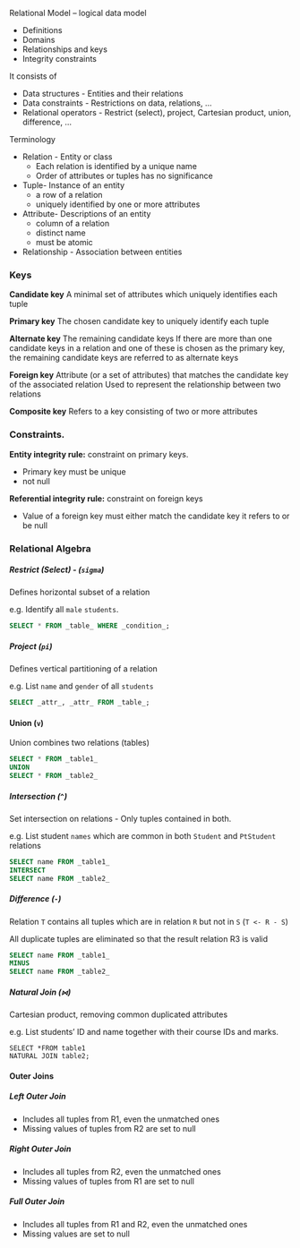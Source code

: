Relational Model – logical data model
- Definitions
- Domains
- Relationships and keys
- Integrity constraints

It consists of
- Data structures - Entities and their relations
- Data constraints - Restrictions on data, relations, …
- Relational operators - Restrict (select), project, Cartesian product, union, difference, …

Terminology
- Relation - Entity or class
	- Each relation is identified by a unique name
	- Order of attributes or tuples has no significance
- Tuple- Instance of an entity
	- a row of a relation
	- uniquely identified by one or more attributes
- Attribute- Descriptions of an entity
	- column of a relation
	- distinct name
	- must be atomic
- Relationship - Association between entities

### Keys
**Candidate key**
A minimal set of attributes which uniquely identifies each tuple

**Primary key**
The chosen candidate key to uniquely identify each tuple

**Alternate key**
The remaining candidate keys
If there are more than one candidate keys in a relation and one of these is chosen as the primary key, the remaining candidate keys are referred to as alternate keys

**Foreign key**
Attribute (or a set of attributes) that matches the candidate key of the associated relation
Used to represent the relationship between two relations

**Composite key**
Refers to a key consisting of two or more attributes


### Constraints.
**Entity integrity rule:** constraint on primary keys.
- Primary key must be unique
- not null

**Referential integrity rule:** constraint on foreign keys
- Value of a foreign key must either match the candidate key it refers to or be null


### Relational Algebra

##### Restrict (Select) - (`sigma`)
Defines horizontal subset of a relation

e.g. Identify all `male` `students`.

```sql
SELECT * FROM _table_ WHERE _condition_;
```

##### Project (`pi`)
Defines vertical partitioning of a relation

e.g. List `name` and `gender` of all `students`

```sql
SELECT _attr_, _attr_ FROM _table_;
```

#### Union (`v`)
Union combines two relations (tables)

```sql
SELECT * FROM _table1_
UNION
SELECT * FROM _table2_
```

##### Intersection (`^`)
Set intersection on relations - Only tuples contained in both.

e.g. List student `names` which are common in both `Student` and `PtStudent` relations

```sql
SELECT name FROM _table1_
INTERSECT
SELECT name FROM _table2_
```

##### Difference (`-`)
Relation `T` contains all tuples which are in relation `R` but not in `S` (`T <- R - S`)

All duplicate tuples are eliminated so that the result relation R3 is valid

```sql
SELECT name FROM _table1_
MINUS
SELECT name FROM _table2_
```

##### Natural Join (`⋈`)
Cartesian product, removing common duplicated attributes

e.g. List students’ ID and name together with their course IDs and marks.

```
SELECT *FROM table1
NATURAL JOIN table2;
```

#### Outer Joins

##### Left Outer Join
- Includes all tuples from R1, even the unmatched ones
- Missing values of tuples from R2 are set to null

##### Right Outer Join
- Includes all tuples from R2, even the unmatched ones
- Missing values of tuples from R1 are set to null

##### Full Outer Join
- Includes all tuples from R1 and R2, even the unmatched ones
- Missing values are set to null

